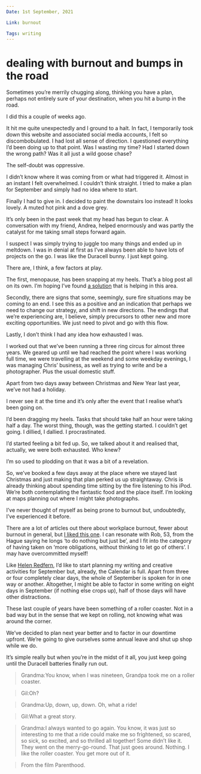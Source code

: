 ```yaml
---
Date: 1st September, 2021

Link: burnout

Tags: writing
---
```


# dealing with burnout and bumps in the road 

Sometimes you’re merrily chugging along, thinking you have a plan, perhaps not entirely sure of your destination, when you hit a bump in the road.

I did this a couple of weeks ago.

It hit me quite unexpectedly and I ground to a halt. In fact, I temporarily took down this website and associated social media accounts, I felt so discombobulated. I had lost all sense of direction. I questioned everything I’d been doing up to that point. Was I wasting my time? Had I started down the wrong path? Was it all just a wild goose chase?

The self-doubt was oppressive.

I didn’t know where it was coming from or what had triggered it. Almost in an instant I felt overwhelmed. I couldn’t think straight. I tried to make a plan for September and simply had no idea where to start.

Finally I had to give in. I decided to paint the downstairs loo instead! It looks lovely. A muted hot pink and a dove grey.

It’s only been in the past week that my head has begun to clear. A conversation with my friend, Andrea, helped enormously and was partly the catalyst for me taking small steps forward again.

I suspect I was simply trying to juggle too many things and ended up in meltdown. I was in denial at first as I’ve always been able to have lots of projects on the go. I was like the Duracell bunny. I just kept going.

There are, I think, a few factors at play.

The first, menopause, has been snapping at my heels. That’s a blog post all on its own. I’m hoping I’ve found [a solution](https://amzn.to/2Zv6SrS) that is helping in this area.

Secondly, there are signs that some, seemingly, sure fire situations may be coming to an end. I see this as a positive and an indication that perhaps we need to change our strategy, and shift in new directions. The endings that we’re experiencing are, I believe, simply precursors to other new and more exciting opportunities. We just need to pivot and go with this flow.

Lastly, I don’t think I had any idea how exhausted I was.

I worked out that we’ve been running a three ring circus for almost three years. We geared up until we had reached the point where I was working full time, we were travelling at the weekend and some weekday evenings, I was managing Chris’ business, as well as trying to write and be a photographer. Plus the usual domestic stuff.

Apart from two days away between Christmas and New Year last year, we’ve not had a holiday.

I never see it at the time and it’s only after the event that I realise what’s been going on.

I’d been dragging my heels. Tasks that should take half an hour were taking half a day. The worst thing, though, was the getting started. I couldn’t get going. I dillied, I dallied. I procrastinated.

I’d started feeling a bit fed up. So, we talked about it and realised that, actually, we were both exhausted. Who knew?

I’m so used to plodding on that it was a bit of a revelation.

So, we’ve booked a few days away at the place where we stayed last Christmas and just making that plan perked us up straightaway. Chris is already thinking about spending time sitting by the fire listening to his iPod. We’re both contemplating the fantastic food and the place itself. I’m looking at maps planning out where I might take photographs.

I’ve never thought of myself as being prone to burnout but, undoubtedly, I’ve experienced it before.

There are a lot of articles out there about workplace burnout, fewer about burnout in general, but [I liked this one](https://www.theguardian.com/lifeandstyle/2019/jul/15/mid-year-burnout-does-it-exist-or-are-we-all-just-permanently-tired). I can resonate with Rob, 53, from the Hague saying he longs ‘to do nothing but just be’, and I fit into the category of having taken on ‘more obligations, without thinking to let go of others’. I may have overcommitted myself!

Like [Helen Redfern](https://helenredfernwriter.com/blog/plan-with-me-planning-my-writing-amp-videos-for-september), I’d like to start planning my writing and creative activities for September but, already, the Calendar is full. Apart from three or four completely clear days, the whole of September is spoken for in one way or another. Altogether, I might be able to factor in some writing on eight days in September (if nothing else crops up), half of those days will have other distractions.

These last couple of years have been something of a roller coaster. Not in a bad way but in the sense that we kept on rolling, not knowing what was around the corner.

We’ve decided to plan next year better and to factor in our downtime upfront. We’re going to give ourselves some annual leave and shut up shop while we do.

It’s simple really but when you’re in the midst of it all, you just keep going until the Duracell batteries finally run out.

> Grandma:You know, when I was nineteen, Grandpa took me on a roller coaster.

> Gil:Oh?

> Grandma:Up, down, up, down. Oh, what a ride!

> Gil:What a great story.

> Grandma:I always wanted to go again. You know, it was just so interesting to me that a ride could make me so frightened, so scared, so sick, so excited, and so thrilled all together! Some didn’t like it. They went on the merry-go-round. That just goes around. Nothing. I like the roller coaster. You get more out of it.

> From the film Parenthood.
